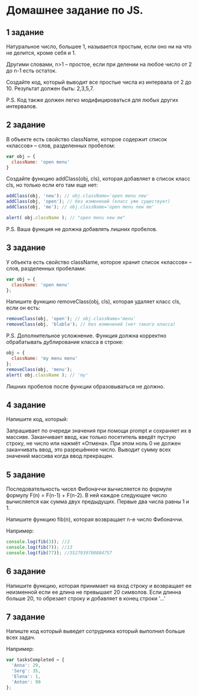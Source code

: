 # Домашнее задание по JS.

## 1 задание

Натуральное число, большее 1, называется простым, если оно ни на что не делится, кроме себя и 1.

Другими словами, n>1 – простое, если при делении на любое число от 2 до n-1 есть остаток.

Создайте код, который выводит все простые числа из интервала от 2 до 10. Результат должен быть: 2,3,5,7.

P.S. Код также должен легко модифицироваться для любых других интервалов.

## 2 задание

В объекте есть свойство className, которое содержит список «классов» – слов, разделенных пробелом:

```javascript
var obj = {
  className: 'open menu'
}
```

Создайте функцию addClass(obj, cls), которая добавляет в список класс cls, но только если его там еще нет:

```javascript
addClass(obj, 'new'); // obj.className='open menu new'
addClass(obj, 'open'); // без изменений (класс уже существует)
addClass(obj, 'me'); // obj.className='open menu new me'

alert( obj.className ); // "open menu new me"
```

P.S. Ваша функция не должна добавлять лишних пробелов.

## 3 задание

У объекта есть свойство className, которое хранит список «классов» – слов, разделенных пробелами:

```javascript
var obj = {
  className: 'open menu'
};
```
Напишите функцию removeClass(obj, cls), которая удаляет класс cls, если он есть:

```javascript
removeClass(obj, 'open'); // obj.className='menu'
removeClass(obj, 'blabla'); // без изменений (нет такого класса)
```

P.S. Дополнительное усложнение. Функция должна корректно обрабатывать дублирование класса в строке:

```javascript
obj = {
  className: 'my menu menu'
};
removeClass(obj, 'menu');
alert( obj.className ); // 'my'
```

Лишних пробелов после функции образовываться не должно.

## 4 задание

Напишите код, который:

Запрашивает по очереди значения при помощи prompt и сохраняет их в массиве.
Заканчивает ввод, как только посетитель введёт пустую строку, не число или нажмёт «Отмена».
При этом ноль 0 не должен заканчивать ввод, это разрешённое число.
Выводит сумму всех значений массива когда ввод прекращен.

## 5 задание

Последовательность чисел Фибоначчи вычисляется по формуле формулу F(n) = F(n-1) + F(n-2). В ней каждое следующее число вычисляется как сумма двух предыдущих. Первые два числа равны 1 и 1.

Напишите функцию fib(n), которая возвращает n-е число Фибоначчи.

Например:

```javascript
console.log(fib(3)); //2
console.log(fib(7)); //13
console.log(fib(77)); //5527939700884757
```

## 6 задание

Напишите функцию, которая принимает на вход строку и возвращает ее неизменной если ее длина не превышает 20 символов. Если длинна больше 20, то обрезает строку и добавляет в конец строки '...'

## 7 задание 

Напиште код который выведет сотрудника который выполнил больше всех задач.

Например:

```javascript
var tasksCompleted = {
  'Anna': 29,
  'Serg': 35,
  'Elena': 1,
  'Anton': 99
};
```
